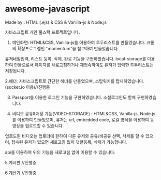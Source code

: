 # awesome-javascript
 Made by : HTML (.ejs) & CSS & Vanilla-js & Node.js

자바스크립트 개인 풀스택 프로젝트입니다.

1. 메인화면: HTML&CSS, Vanilla-js를 이용하여 투두리스트를 만들었습니다.
크롬의 확장프로그램인 "momentum"을 참고하여 만들었습니다.

유저네임입력, 리스트 등록, 삭제, 완료 기능을 구현하였습니다.
local-storage를 이용하여 만듦으로서 페이지를 새로고침하거나 재접속하여도 유저가 입력한 투두리스트는 저장됩니다.

2.헤더: 자바스크립트로 간단한 헤더를 만들었으며, 스탑워치를 탑재하였습니다.(socket.io 이용)//진행중

3. Passport를 이용한 로그인 기능을 구현하였습니다.
소셜로그인도 함께 구현하였습니다.

4. 비디오 공유&저장 기능(VIDEO-STORAGE) : HTML&CSS, Vanilla-js, Node.js를 이용하여 만들었으며,
유저는 url, embedded code, 로컬 방식을 이용하여 동영상을 업로드할 수 있습니다.

업로드된 비디오는 업로더에 한하여 다른 유저와 공유/비공유 선택, 삭제를 할 수 있으며,
접속된 유저가 있으면 새로고침 없이 댓글등록, 삭제가 가능합니다.

api를 이용하여 위의 기능을 새로고침 없이 이용할 수 있습니다.

5.게시판 //진행중

6.계산기 //진행중




